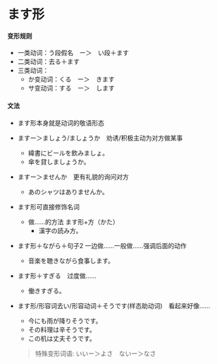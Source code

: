 # ます形
#### 变形规则
- 一类动词：う段假名　ー＞　い段＋ます
- 二类动词：去る＋ます
- 三类动词：
    - か变动词：くる　ー＞　きます
    - サ变动词：する　ー＞　します
#### 文法
- ます形本身就是动词的敬语形态
- ますー＞ましょう/ましょうか　劝诱/积极主动为对方做某事
    - 緯書にビールを飲みましょ。
    - 傘を貸しましょうか。
- ますー＞ませんか　更有礼貌的询问对方
    - あのシャツはありませんか。

- ます形可直接修饰名词
    - 做……的方法 ます形+方（かた）
        - 漢字の読み方。

- ます形＋ながら＋句子2  一边做……一般做……强调后面的动作
    - 音楽を聴きながら食事します。
- ます形＋すぎる　过度做……
    - 働きすぎる。
- ます形/形容词去い/形容动词＋そうです(样态助动词)　看起来好像……
    - 今にも雨が降りそうです。
    - その料理は辛そうです。
    - この机は丈夫そうです。
    > 特殊变形词语: いいー＞よさ　ないー＞なさ